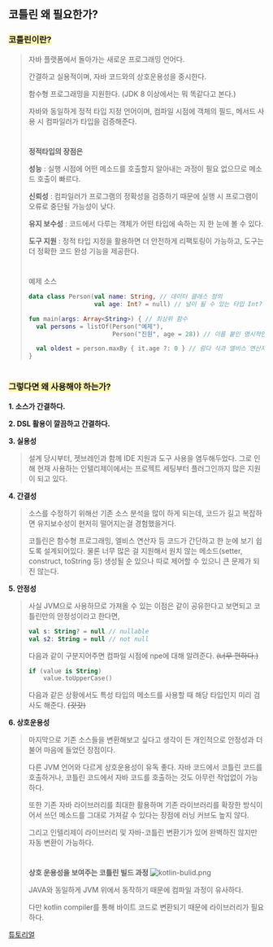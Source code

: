 코틀린 왜 필요한가?
-------------

### <span style='background-color: #fff5b1'> **코틀린이란?** </span>

> 자바 플랫폼에서 돌아가는 새로운 프로그래밍 언어다.
> 
> 간결하고 실용적이며, 자바 코드와의 상호운용성을 중시한다.
> 
> 함수형 프로그래밍을 지원한다. (JDK 8 이상에서는 뭐 똑같다고 본다.)
> 
> 자바와 동일하게 정적 타입 지정 언어이며, 컴파일 시점에 객체의 필드, 메서드 사용 시 컴파일러가 타입을 검증해준다.
> #
> **정적타입의 장점은**
> 
> **성능** : 실행 시점에 어떤 메소드를 호출할지 알아내는 과정이 필요 없으므로 메소드 호출이 빠르다.
> 
> **신뢰성** : 컴파일러가 프로그램의 정확성을 검증하기 때문에 실행 시 프로그램이 오류로 중단될 가능성이 낮다.
> 
> **유지 보수성** : 코드에서 다루는 객체가 어떤 타입에 속하는 지 한 눈에 볼 수 있다.
> 
> **도구 지원** : 정적 타입 지정을 활용하면 더 안전하게 리팩토링이 가능하고, 도구는 더 정확한 코드 완성 기능을 제공한다.
> 
> #
> 예제 소스
> ```kotlin
> data class Person(val name: String, // 데이터 클래스 정의
>                   val age: Int? = null) // 널이 될 수 있는 타입 Int?
> 
> fun main(args: Array<String>) { // 최상위 함수
>   val persons = listOf(Person("예제"),
>                        Person("진원", age = 28)) // 이름 붙인 명시적인 파라미터
> 
>   val oldest = person.maxBy { it.age ?: 0 } // 람다 식과 엘비스 연산자
> } 
> ```
#

### <span style='background-color: #fff5b1'> **그렇다면 왜 사용해야 하는가?** </span>

**1. 소스가 간결하다.**
   

**2. DSL 활용이 깔끔하고 간결하다.**
   

**3. 실용성**
> 설계 당시부터, 젯브레인과 함께 IDE 지원과 도구 사용을 염두해두었다.
> 그로 인해 현재 사용하는 인텔리제이에서는 프로젝트 세팅부터 플러그인까지 많은 지원이 되고 있다.


**4. 간결성**
> 소스를 수정하기 위해선 기존 소스 분석을 많이 하게 되는데, 코드가 길고 복잡하면 유지보수성이 현저히 떨어지는걸 경험했을거다.
>
> 코틀린은 함수형 프로그래밍, 엘비스 연산자 등 코드가 간단하고 한 눈에 보기 쉽도록 설계되어있다.
> 물론 너무 많은 걸 지원해서 원치 않는 메소드(setter, construct, toString 등) 
> 생성될 순 있으나 따로 제어할 수 있으니 큰 문제가 되진 않는다.


**5. 안정성**
> 사실 JVM으로 사용하므로 가져올 수 있는 이점은 같이 공유한다고 보면되고 코틀린만의 안정성이라고 한다면,
> ```kotlin
> val s: String? = null // nullable
> val s2: String = null // not null
> ```
> 다음과 같이 구분지어주면 컴파일 시점에 npe에 대해 알려준다. ~~(너무 편하다.)~~
> ```kotlin
> if (value is String)
>     value.toUpperCase()
> ```
> 다음과 같은 상황에서도 특성 타입의 메소드를 사용할 때 해당 타입인지 미리 검사도 해준다. ~~(갓갓)~~


**6. 상호운용성**
> 마지막으로 기존 소스들을 변환해보고 싶다고 생각이 든 개인적으로 안정성과 더불어 마음에 들었던 장점이다.
>
> 다른 JVM 언어와 다르게 상호운용성이 유독 좋다. 자바 코드에서 코틀린 코드를 호출하거나, 코틀린 코드에서 자바 코드를
> 호출하는 것도 아무런 작업없이 가능하다. 
>
> 또한 기존 자바 라이브러리를 최대한 활용하며 기존 라이브러리를 확장한
> 방식이어서 쓰던 메소드를 그대로 가져갈 수 있다는 장점에 러닝 커브도 높지 않다.
> 
> 그리고 인텔리제이 라이브러리 및 자바-코틀린 변환기가 있어 완벽하진 않지만 자동 변환이 가능하다.
> #
> **상호 운용성을 보여주는 코틀린 빌드 과정**
> ![kotlin-bulid.png](kotlin-compile-bulid.png)
>  
> JAVA와 동일하게 JVM 위에서 동작하기 때문에 컴파일 과정이 유사하다.
> 
> 다만 kotlin compiler를 통해 바이트 코드로 변환되기 때문에 라이브러리가 필요하다.


[튜토리얼](https://kotlinlang.org/docs/tutorials)
